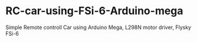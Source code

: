 # RC-car-using-FSi-6-Arduino-mega
Simple Remote controll Car using Arduino Mega, L298N motor driver, Flysky FSi-6
